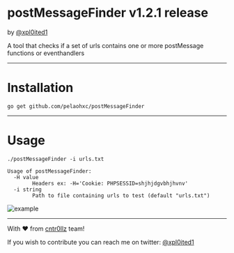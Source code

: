 # postMessageFinder v1.2.1 release

by [@xpl0ited1](https://www.twitter.com/xploited1)

A tool that checks if a set of urls contains one or more postMessage functions or eventhandlers

---

# Installation

``` go get github.com/pelaohxc/postMessageFinder ```

---

# Usage

``` ./postMessageFinder -i urls.txt ```

``` 
Usage of postMessageFinder:
  -H value
        Headers ex: -H='Cookie: PHPSESSID=shjhjdgvbhjhvnv'
  -i string
        Path to file containing urls to test (default "urls.txt")
```

![example](https://github.com/pelaohxc/postMessageFinder/raw/master/example.png)

---
With :heart: from [cntr0llz](https://www.cntr0llz.com) team!

If you wish to contribute you can reach me on twitter: [@xpl0ited1](https://www.twitter.com/xploited1)

